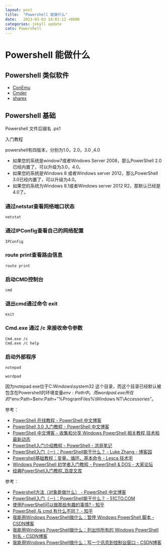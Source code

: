 ```yaml
---
layout: post
title:  "Powershell 能做什么"
date:   2013-03-03 14:01:12 +0800
categories: jekyll update
cats: Powershell
---
```



# Powershell 能做什么 #
 
## Powershell 类似软件 ##
* [ConEmu](https://github.com/Maximus5/ConEmu)
* [Cmder](https://github.com/cmderdev/cmder)
* [sharex](https://getsharex.com)

## Powershell 基础 ##
Powershell 文件后缀名 .ps1  



入门教程

powershell有四版本，分别为1.0，2.0，3.0 ,4.0

* 如果您的系统是window7或者Windows Server 2008，那么PowerShell 2.0已经内置了，可以升级为3.0，4.0。
* 如果您的系统是Windows 8 或者Windows server 2012，那么PowerShell 3.0已经内置了，可以升级为4.0。
* 如果您的系统为Windows 8.1或者Windows server 2012 R2，那默认已经是4.0了。

### 通过netstat查看网络端口状态 ###

	netstat

### 通过IPConfig查看自己的网络配置 ###

	IPConfig

### route print查看路由信息 ###

	route print

### 启动CMD控制台 ###

	cmd

### 退出cmd通过命令 exit ###

	exit

### Cmd.exe 通过 /c 来接收命令参数 ###

	Cmd.exe /c
	Cmd.exe /c help

### 启动外部程序 ###

	notepad

	wordpad

因为notepad.exe位于C:Windows\system32 这个目录，而这个目录已经默认被包含在Powershell的环境变量$env:Path中。  
而wordpad.exe 所在的“%ProgramFiles%\Windows NT\Accessories\wordpad.exe“目录却没有包含，可以先进入这个目录，再运行wordpad，或者将wordpad所在的目录加入到环境变量中，$env:Path=$env:Path+”%ProgramFiles%\Windows NT\Accessories”。


参考：

* [PowerShell 在线教程 - PowerShell 中文博客](http://www.pstips.net/powershell-online-tutorials/)
* [PowerShell 3.0 入门教程 - PowerShell 中文博客](http://www.pstips.net/powershell-v3-basic/)
* [PowerShell 中文博客 - 收集和分享 Windows PowerShell 相关教程,技术和最新动态](http://www.pstips.net)
* [PowerShell入门介绍教程 - PowerShell - 洪哥笔记](http://www.splaybow.com/post/powershellintro.html)
* [PowerShell入门（一）：PowerShell能干什么？ - Luke Zhang - 博客园](http://www.cnblogs.com/ceachy/archive/2013/01/30/WhatCanPowerShellDo.html)
* [Powershell基础教程：变量、循环、基本命令 - Lesca 技术宅](https://lesca.me/archives/powershell-tutorial-basics.html)
* [Windows PowerShell 初学者入门教程 - PowerShell & DOS - 大家论坛](http://club.topsage.com/thread-482647-1-1.html)
* [经典PowerShell入门教程_百度文库](https://wenku.baidu.com/view/39f9f7d5195f312b3169a5ed.html?re=view)





参考： 

* [Powershell方法（对象能做什么） - PowerShell 中文博客](http://www.pstips.net/powershell-methods.html)
* [PowerShell入门（一）：PowerShell能干什么？ - 51CTO.COM](http://os.51cto.com/art/201302/380175.htm)
* [使用PowerShell可以做那些有趣的事情? - 知乎](https://www.zhihu.com/question/46435308)
* [PowerShell 与 cmd 有什么不同？ - 知乎](https://www.zhihu.com/question/22611859)
* [我能用Windows PowerShell做什么：暂停 Windows PowerShell 脚本 - CSDN博客](http://blog.csdn.net/itanders/article/details/1785715)
* [我能用Windows PowerShell做什么：列出你所有的 Windows PowerShell 别名 - CSDN博客](http://blog.csdn.net/itanders/article/details/1783894)
* [我能用Windows PowerShell做什么：写一个讯息到控制台窗口 - CSDN博客](http://blog.csdn.net/itanders/article/details/1784187)
